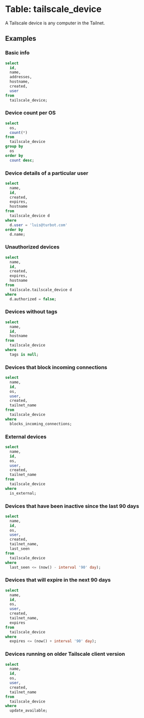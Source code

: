 # Table: tailscale_device

A Tailscale device is any computer in the Tailnet.

## Examples

### Basic info

```sql
select
  id,
  name,
  addresses,
  hostname,
  created,
  user
from
  tailscale_device;
```

### Device count per OS

```sql
select
  os,
  count(*)
from
  tailscale_device
group by
  os
order by
  count desc;
```

### Device details of a particular user

```sql
select
  name,
  id,
  created,
  expires,
  hostname
from
  tailscale_device d
where
  d.user = 'luis@turbot.com'
order by
  d.name;
```

### Unauthorized devices

```sql
select
  name,
  id,
  created,
  expires,
  hostname
from
  tailscale.tailscale_device d
where
  d.authorized = false;
```

### Devices without tags

```sql
select
  name,
  id,
  hostname
from
  tailscale_device
where
  tags is null;
```

### Devices that block incoming connections

```sql
select
  name,
  id,
  os,
  user,
  created,
  tailnet_name
from
  tailscale_device
where
  blocks_incoming_connections;
```

### External devices

```sql
select
  name,
  id,
  os,
  user,
  created,
  tailnet_name
from
  tailscale_device
where
  is_external;
```

### Devices that have been inactive since the last 90 days

```sql
select
  name,
  id,
  os,
  user,
  created,
  tailnet_name,
  last_seen
from
  tailscale_device
where
  last_seen <= (now() - interval '90' day);
```

### Devices that will expire in the next 90 days

```sql
select
  name,
  id,
  os,
  user,
  created,
  tailnet_name,
  expires
from
  tailscale_device
where
  expires <= (now() + interval '90' day);
```

### Devices running on older Tailscale client version

```sql
select
  name,
  id,
  os,
  user,
  created,
  tailnet_name
from
  tailscale_device
where
  update_available;
```

